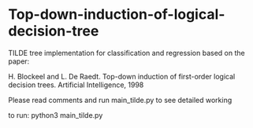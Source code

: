 # Top-down-induction-of-logical-decision-tree
TILDE tree implementation for classification and regression based on the paper:

H. Blockeel and L. De Raedt. Top-down induction of first-order logical decision trees. Artificial Intelligence, 1998

Please read comments and run main_tilde.py to see detailed working

to run: python3 main_tilde.py

